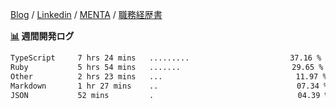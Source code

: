[Blog](https://kajiri.dev/profile) / [Linkedin](https://www.linkedin.com/in/kajirikajiri) / [MENTA](https://menta.work/user/36944) / [職務経歴書](https://github.com/kajirikajiri/cv/blob/main/README.pdf)

**<a href="https://github.com/kajirikajiri/kajirikajiri/commits/master">📊</a> 週間開発ログ**
<!--START_SECTION:waka-->

```txt
TypeScript     7 hrs 24 mins   .........⠀⠀⠀⠀⠀⠀⠀⠀⠀⠀⠀⠀⠀⠀⠀⠀   37.16 %
Ruby           5 hrs 54 mins   .......⠀⠀⠀⠀⠀⠀⠀⠀⠀⠀⠀⠀⠀⠀⠀⠀⠀⠀   29.65 %
Other          2 hrs 23 mins   ...⠀⠀⠀⠀⠀⠀⠀⠀⠀⠀⠀⠀⠀⠀⠀⠀⠀⠀⠀⠀⠀⠀   11.97 %
Markdown       1 hr 27 mins    ..⠀⠀⠀⠀⠀⠀⠀⠀⠀⠀⠀⠀⠀⠀⠀⠀⠀⠀⠀⠀⠀⠀⠀   07.34 %
JSON           52 mins         .⠀⠀⠀⠀⠀⠀⠀⠀⠀⠀⠀⠀⠀⠀⠀⠀⠀⠀⠀⠀⠀⠀⠀⠀   04.39 %
```

<!--END_SECTION:waka-->

